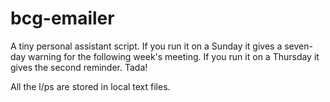 # bcg-emailer
A tiny personal assistant script. If you run it on a Sunday it gives a seven-day warning for the following week's meeting. If you run it on a Thursday it gives the second reminder. Tada!

All the l/ps are stored in local text files.